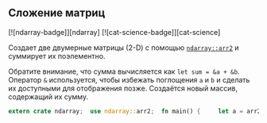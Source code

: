 ## Сложение матриц

[![ndarray-badge]][ndarray] [![cat-science-badge]][cat-science]

Создает две двумерные матрицы (2-D) с помощью [`ndarray::arr2`](https://docs.rs/ndarray/*/ndarray/fn.arr2.html) и суммирует их поэлементно.

Обратите внимание, что сумма вычисляется как `let sum = &a + &b`. Оператор `&` используется, чтобы избежать поглощения `a` и `b` и сделать их доступными для отображения позже. Создаётся новый массив, содержащий их сумму.

```rust
extern crate ndarray;  use ndarray::arr2;  fn main() {     let a = arr2(&[[1, 2, 3],                    [4, 5, 6]]);      let b = arr2(&[[6, 5, 4],                    [3, 2, 1]]);      let sum = &a + &b;      println!("{}", a);     println!("+");     println!("{}", b);     println!("=");     println!("{}", sum); }
```
